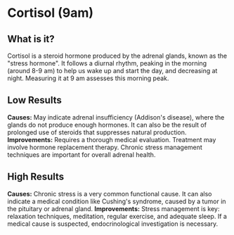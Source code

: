# Cortisol (9am)

## What is it?
Cortisol is a steroid hormone produced by the adrenal glands, known as the "stress hormone". It follows a diurnal rhythm, peaking in the morning (around 8-9 am) to help us wake up and start the day, and decreasing at night. Measuring it at 9 am assesses this morning peak.

## Low Results
**Causes:** May indicate adrenal insufficiency (Addison's disease), where the glands do not produce enough hormones. It can also be the result of prolonged use of steroids that suppresses natural production.
**Improvements:** Requires a thorough medical evaluation. Treatment may involve hormone replacement therapy. Chronic stress management techniques are important for overall adrenal health.

## High Results
**Causes:** Chronic stress is a very common functional cause. It can also indicate a medical condition like Cushing's syndrome, caused by a tumor in the pituitary or adrenal gland.
**Improvements:** Stress management is key: relaxation techniques, meditation, regular exercise, and adequate sleep. If a medical cause is suspected, endocrinological investigation is necessary.
